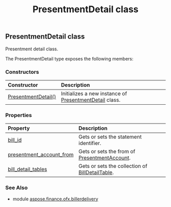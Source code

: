 ﻿---
title: PresentmentDetail class
second_title: Aspose.Finance for Python via .NET API References
description: 
type: docs
weight: 190
url: /python-net/aspose.finance.ofx.billerdelivery/presentmentdetail/
is_root: false
---

## PresentmentDetail class

Presentment detail class.



The PresentmentDetail type exposes the following members:

### Constructors
| Constructor | Description |
| :- | :- |
| [PresentmentDetail()](/finance/python-net/aspose.finance.ofx.billerdelivery/presentmentdetail/__init__/#) | Initializes a new instance of [PresentmentDetail](/finance/python-net/aspose.finance.ofx.billerdelivery/presentmentdetail) class. |


### Properties
| Property | Description |
| :- | :- |
| [bill_id](/finance/python-net/aspose.finance.ofx.billerdelivery/presentmentdetail/bill_id) | Gets or sets the statement identifier. |
| [presentment_account_from](/finance/python-net/aspose.finance.ofx.billerdelivery/presentmentdetail/presentment_account_from) | Gets or sets the from of [PresentmentAccount](/finance/python-net/aspose.finance.ofx/presentmentaccount). |
| [bill_detail_tables](/finance/python-net/aspose.finance.ofx.billerdelivery/presentmentdetail/bill_detail_tables) | Gets or sets the collection of [BillDetailTable](/finance/python-net/aspose.finance.ofx.billerdelivery/billdetailtable). |


### See Also

* module [aspose.finance.ofx.billerdelivery](../)
